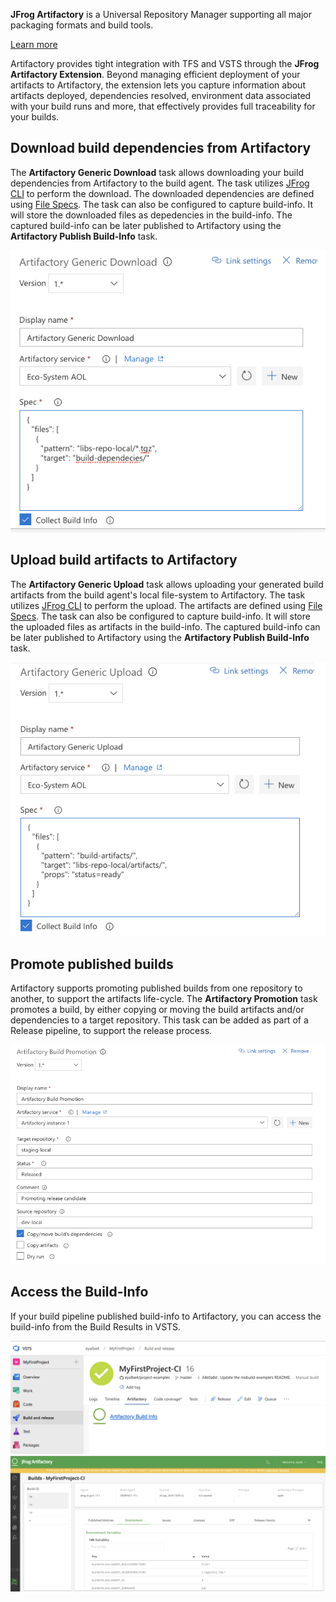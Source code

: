 **JFrog Artifactory** is a Universal Repository Manager supporting all major packaging formats and build tools.

[Learn more](https://jfrog.com/artifactory/)

Artifactory provides tight integration with TFS and VSTS through the **JFrog Artifactory Extension**. 
Beyond managing efficient deployment of your artifacts to Artifactory, the extension lets you capture information about artifacts deployed, dependencies resolved, 
environment data associated with your build runs and more, 
that effectively provides full traceability for your builds.

## Download build dependencies from Artifactory
The **Artifactory Generic Download** task allows downloading your build dependencies from Artifactory to the build agent.
The task utilizes [JFrog CLI](https://www.jfrog.com/confluence/display/CLI/JFrog+CLI) to perform the download.
The downloaded dependencies are defined using [File Specs](https://www.jfrog.com/confluence/display/CLI/CLI+for+JFrog+Artifactory#CLIforJFrogArtifactory-UsingFileSpecs).
The task can also be configured to capture build-info. It will store the downloaded files as depedencies in the build-info.
The captured build-info can be later published to Artifactory using the **Artifactory Publish Build-Info** task.

![BuildInfo](images/marketplace/generic-download.png)

## Upload build artifacts to Artifactory
The **Artifactory Generic Upload** task allows uploading your generated build artifacts from the build agent's local file-system to Artifactory.
The task utilizes [JFrog CLI](https://www.jfrog.com/confluence/display/CLI/JFrog+CLI) to perform the upload.
The artifacts are defined using [File Specs](https://www.jfrog.com/confluence/display/CLI/CLI+for+JFrog+Artifactory#CLIforJFrogArtifactory-UsingFileSpecs).
The task can also be configured to capture build-info. It will store the uploaded files as artifacts in the build-info.
The captured build-info can be later published to Artifactory using the **Artifactory Publish Build-Info** task.

![BuildInfo](images/marketplace/generic-upload.png)

## Promote published builds
Artifactory supports promoting published builds from one repository to another, 
to support the artifacts life-cycle.
The **Artifactory Promotion** task promotes a build, by either copying or moving the build artifacts and/or dependencies to a target repository.
This task can be added as part of a Release pipeline, to support the release process.

![BuildInfo](images/marketplace/build-promotion.png)

## Access the Build-Info
If your build pipeline published build-info to Artifactory, you can access the build-info
from the Build Results in VSTS.

![BuildInfo](images/marketplace/build-info.png)
![BuildInfo](images/marketplace/build-info-in-artifactory.png)
